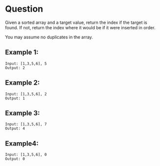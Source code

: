 # Question
Given a sorted array and a target value, return the index if the target is found. If not, return the index where it would be if it were inserted in order.

You may assume no duplicates in the array.
## Example 1:
```
Input: [1,3,5,6], 5
Output: 2
```
## Example 2:
```
Input: [1,3,5,6], 2
Output: 1
```
## Example 3:
```
Input: [1,3,5,6], 7
Output: 4
```
## Example4:
```
Input: [1,3,5,6], 0
Output: 0
```